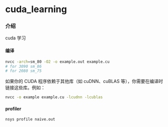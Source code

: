 # cuda_learning

### 介绍
cuda 学习
#### 编译

``` bash
nvcc -arch=sm_80 -O2 -o example.out example.cu
# for 3090 sm_86
# for 2080 sm_75
```

如果你的 CUDA 程序依赖于其他库（如 cuDNN、cuBLAS 等），你需要在编译时链接这些库。例如：

``` bash
nvcc -o example example.cu -lcudnn -lcublas
```
#### profiler
``` bash
nsys profile naive.out
```